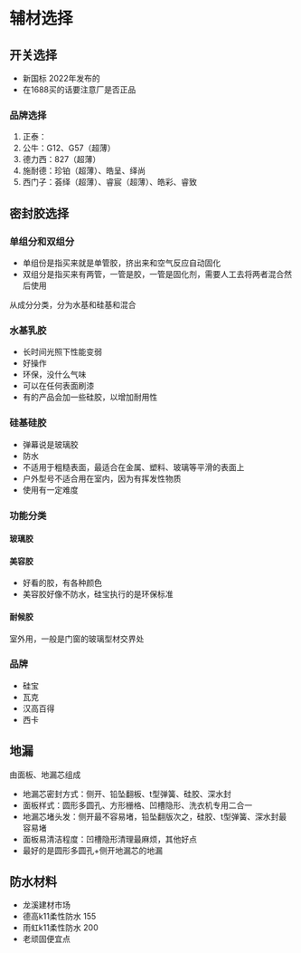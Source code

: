 # 辅材选择

## 开关选择

* 新国标 2022年发布的
* 在1688买的话要注意厂是否正品

### 品牌选择

 1. 正泰：
 2. 公牛：G12、G57（超薄）
 3. 德力西：827（超薄）
 4. 施耐德：珍铂（超薄）、皓呈、绎尚
 5. 西门子：荟绎（超薄）、睿宸（超薄）、皓彩、睿致

## 密封胶选择

### 单组分和双组分

* 单组份是指买来就是单管胶，挤出来和空气反应自动固化
* 双组分是指买来有两管，一管是胶，一管是固化剂，需要人工去将两者混合然后使用

从成分分类，分为水基和硅基和混合

### 水基乳胶

* 长时间光照下性能变弱
* 好操作
* 环保，没什么气味
* 可以在任何表面刷漆
* 有的产品会加一些硅胶，以增加耐用性

### 硅基硅胶

* 弹幕说是玻璃胶
* 防水
* 不适用于粗糙表面，最适合在金属、塑料、玻璃等平滑的表面上
* 户外型号不适合用在室内，因为有挥发性物质
* 使用有一定难度

### 功能分类

#### 玻璃胶

#### 美容胶

* 好看的胶，有各种颜色
* 美容胶好像不防水，硅宝执行的是环保标准

#### 耐候胶

室外用，一般是门窗的玻璃型材交界处

### 品牌

* 硅宝
* 瓦克
* 汉高百得
* 西卡

## 地漏

由面板、地漏芯组成

* 地漏芯密封方式：侧开、铅坠翻板、t型弹簧、硅胶、深水封
* 面板样式：圆形多圆孔、方形栅格、凹槽隐形、洗衣机专用二合一
* 地漏芯堵头发：侧开最不容易堵，铅坠翻版次之，硅胶、t型弹簧、深水封最容易堵
* 面板易清洁程度：凹槽隐形清理最麻烦，其他好点
* 最好的是圆形多圆孔+侧开地漏芯的地漏

## 防水材料

* 龙溪建材市场
* 德高k11柔性防水 155
* 雨虹k11柔性防水 200
* 老顽固便宜点